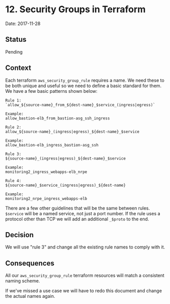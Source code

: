 # 12. Security Groups in Terraform

Date: 2017-11-28

## Status

Pending

## Context

Each terraform `aws_security_group_rule` requires a name. We need these to be both unique and useful so we
need to define a basic standard for them. We have a few basic patterns shown below:

```
Rule 1:
`allow_${source-name}_from_${dest-name}_$service_(ingress|egress)`

Example:
allow_bastion-elb_from_bastion-asg_ssh_ingress

Rule 2:
allow_${source-name}_(ingress|egress)_${dest-name}_$service

Example:
allow_bastion-elb_ingress_bastion-asg_ssh

Rule 3:
${source-name}_(ingress|egress)_${dest-name}_$service

Example:
monitoring2_ingress_webapps-elb_nrpe

Rule 4:
${source-name}_$service_(ingress|egress)_${dest-name}

Example:
monitoring2_nrpe_ingress_webapps-elb
```

There are a few other guidelines that will be the same between rules. `$service` will be a named service,
not just a port number. If the rule uses a protocol other than TCP we will add an additional `_$proto` to the end.

## Decision

We will use "rule 3" and change all the existing rule names to comply with it.

## Consequences

All our `aws_security_group_rule` terraform resources will match a consistent naming scheme.

If we've missed a use case we will have to redo this document and change the actual names again.
